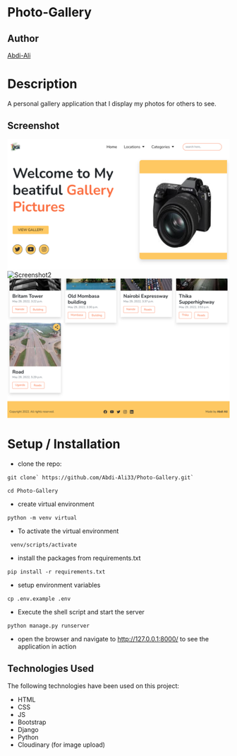 # Photo-Gallery

## Author

[Abdi-Ali](https://github.com/Abdi-Ali33)

# Description
A personal gallery application that I display my photos for others to see.

## Screenshot
![Screenshot1](./screenshots/screenshot1.png)
![Screenshot2](./screenshots/screenshot2.png)
![Screenshot3](./screenshots/screenshot3.png)

# Setup / Installation
* clone the repo:

```shell
git clone` https://github.com/Abdi-Ali33/Photo-Gallery.git`
```

```
cd Photo-Gallery
```
* create virtual environment 

```shell
python -m venv virtual
```

* To activate the virtual environment
```shell
 venv/scripts/activate
```

* install the packages from requirements.txt
```shell
pip install -r requirements.txt 
```

* setup environment variables
```shell
cp .env.example .env
```
* Execute the shell script and start the server
```shell
python manage.py runserver
```
* open the browser and navigate to http://127.0.0.1:8000/ to see the application in action
## Technologies Used
The following technologies have been used on this project:

* HTML
* CSS
* JS
* Bootstrap
* Django
* Python
* Cloudinary (for image upload)
